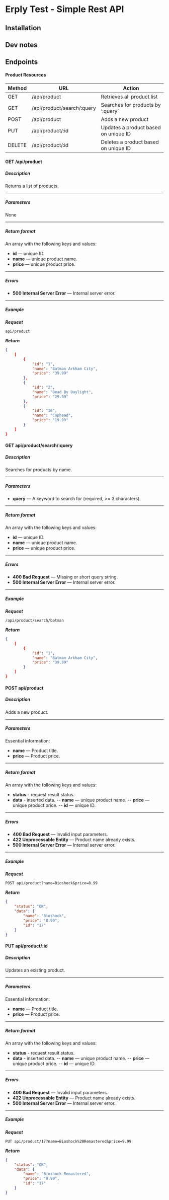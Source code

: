 # Erply Test - Simple Rest API

## Installation

## Dev notes

## Endpoints

#### Product Resources

| Method | URL | Action |
| ------ | ------ | ------ |
| GET | /api/product | Retrieves all product list |
| GET | /api/product/search/:query | Searches for products by ‘:query’ |
| POST | /api/product | Adds a new product |
| PUT | /api/product/:id | Updates a product based on unique ID |
| DELETE | /api/product/:id | Deletes a product based on unique ID |

#### GET /api/product

##### Description
Returns a list of products.

***

##### Parameters
None

***

##### Return format
An array with the following keys and values:

- **id** — unique ID.
- **name** — unique product name.
- **price** — unique product price.

***

##### Errors
- **500 Internal Server Error** — Internal server error.

***

##### Example
***Request***

    api/product

***Return***
``` json
{
    [
        {
            "id": "1",
            "name": "Batman Arkham City",
            "price": "39.99"
        },
        {
            "id": "2",
            "name": "Dead By Daylight",
            "price": "29.99"
        },
        {
            "id": "16",
            "name": "Cuphead",
            "price": "19.99"
        }
    ]
}
```


#### GET api/product/search/:query

##### Description
Searches for products by name.

***

##### Parameters
- **query** — A keyword to search for (required, >= 3 characters).

***

##### Return format
An array with the following keys and values:

- **id** — unique ID.
- **name** — unique product name.
- **price** — unique product price.

***

##### Errors
- **400 Bad Request** — Missing or short query string.
- **500 Internal Server Error** — Internal server error.

***

##### Example
***Request***

    /api/product/search/batman

***Return***
``` json
{
    [
        {
            "id": "1",
            "name": "Batman Arkham City",
            "price": "39.99"
        }
    ]
}
```



#### POST api/product

##### Description
Adds a new product.

***

##### Parameters
Essential information:
- **name** — Product title.
- **price** — Product price.

***

##### Return format
An array with the following keys and values:

- **status** - request result status.
- **data** - inserted data.
-- **name** — unique product name.
-- **price** — unique product price.
-- **id** — unique ID.

***

##### Errors
- **400 Bad Request** — Invalid input parameters.
- **422 Unprocessable Entity** — Product name already exists.
- **500 Internal Server Error** — Internal server error.

***

##### Example
***Request***

    POST api/product?name=Bioshock&price=8.99

***Return***
``` json
{
    "status": "OK",
    "data": {
        "name": "Bioshock",
        "price": "8.99",
        "id": "17"
    }
}
```


#### PUT api/product/:id

##### Description
Updates an existing product.

***

##### Parameters
Essential information:
- **name** — Product title.
- **price** — Product price.

***

##### Return format
An array with the following keys and values:

- **status** - request result status.
- **data** - inserted data.
-- **name** — unique product name.
-- **price** — unique product price.
-- **id** — unique ID.

***

##### Errors
- **400 Bad Request** — Invalid input parameters.
- **422 Unprocessable Entity** — Product name already exists.
- **500 Internal Server Error** — Internal server error.

***

##### Example
***Request***

    PUT api/product/17?name=Bioshock%20Remastered&price=9.99

***Return***
``` json
{
    "status": "OK",
    "data": {
        "name": "Bioshock Remastered",
        "price": "9.99",
        "id": "17"
    }
}
```
